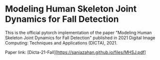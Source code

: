 # Modeling Human Skeleton Joint Dynamics for Fall Detection

This is the official pytorch implementation of the paper "Modeling Human Skeleton Joint Dynamics for Fall Detection" published in 2021 Digital Image Computing: Techniques and Applications (DICTA), 2021.

Paper link: [Dicta-21-Fall][https://saniazahan.github.io/files/MHSJ.pdf]

